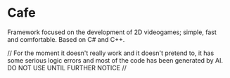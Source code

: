 # Cafe
Framework focused on the development of 2D videogames; simple, fast and comfortable. Based on C# and C++. 


 // For the moment it doesn't really work and it doesn't pretend to, it has some serious logic errors and most of the code has been generated by AI. DO NOT USE UNTIL FURTHER NOTICE //
